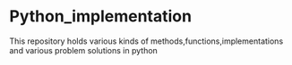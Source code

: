 # Python_implementation
This repository holds various kinds of methods,functions,implementations and various problem solutions in python 
